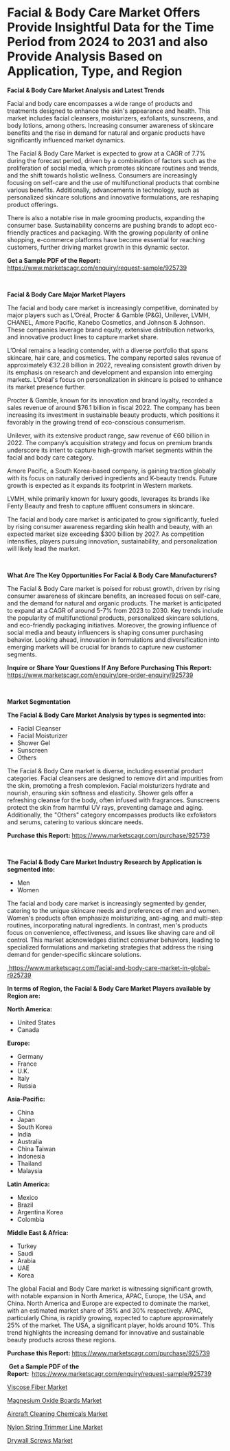 <p><h1>Facial & Body Care Market Offers Provide Insightful Data for the Time Period from 2024 to 2031 and also Provide Analysis Based on Application, Type, and Region</h1></p><p><strong>Facial & Body Care Market Analysis and Latest Trends</strong></p>
<p><p>Facial and body care encompasses a wide range of products and treatments designed to enhance the skin's appearance and health. This market includes facial cleansers, moisturizers, exfoliants, sunscreens, and body lotions, among others. Increasing consumer awareness of skincare benefits and the rise in demand for natural and organic products have significantly influenced market dynamics. </p><p>The Facial & Body Care Market is expected to grow at a CAGR of 7.7% during the forecast period, driven by a combination of factors such as the proliferation of social media, which promotes skincare routines and trends, and the shift towards holistic wellness. Consumers are increasingly focusing on self-care and the use of multifunctional products that combine various benefits. Additionally, advancements in technology, such as personalized skincare solutions and innovative formulations, are reshaping product offerings.</p><p>There is also a notable rise in male grooming products, expanding the consumer base. Sustainability concerns are pushing brands to adopt eco-friendly practices and packaging. With the growing popularity of online shopping, e-commerce platforms have become essential for reaching customers, further driving market growth in this dynamic sector.</p></p>
<p><strong>Get a Sample PDF of the Report:&nbsp;</strong> <a href="https://www.marketscagr.com/enquiry/request-sample/925739?utm_campaign=1868&utm_medium=2&utm_source=Github&utm_content=ia&utm_term=12122024&utm_id=facial-body-care">https://www.marketscagr.com/enquiry/request-sample/925739</a></p>
<p>&nbsp;</p>
<p><strong>Facial & Body Care Major Market Players</strong></p>
<p><p>The facial and body care market is increasingly competitive, dominated by major players such as L’Oréal, Procter & Gamble (P&G), Unilever, LVMH, CHANEL, Amore Pacific, Kanebo Cosmetics, and Johnson & Johnson. These companies leverage brand equity, extensive distribution networks, and innovative product lines to capture market share.</p><p>L’Oréal remains a leading contender, with a diverse portfolio that spans skincare, hair care, and cosmetics. The company reported sales revenue of approximately €32.28 billion in 2022, revealing consistent growth driven by its emphasis on research and development and expansion into emerging markets. L’Oréal's focus on personalization in skincare is poised to enhance its market presence further.</p><p>Procter & Gamble, known for its innovation and brand loyalty, recorded a sales revenue of around $76.1 billion in fiscal 2022. The company has been increasing its investment in sustainable beauty products, which positions it favorably in the growing trend of eco-conscious consumerism.</p><p>Unilever, with its extensive product range, saw revenue of €60 billion in 2022. The company’s acquisition strategy and focus on premium brands underscore its intent to capture high-growth market segments within the facial and body care category.</p><p>Amore Pacific, a South Korea-based company, is gaining traction globally with its focus on naturally derived ingredients and K-beauty trends. Future growth is expected as it expands its footprint in Western markets.</p><p>LVMH, while primarily known for luxury goods, leverages its brands like Fenty Beauty and fresh to capture affluent consumers in skincare. </p><p>The facial and body care market is anticipated to grow significantly, fueled by rising consumer awareness regarding skin health and beauty, with an expected market size exceeding $300 billion by 2027. As competition intensifies, players pursuing innovation, sustainability, and personalization will likely lead the market.</p></p>
<p>&nbsp;</p>
<p><strong>What Are The Key Opportunities For Facial & Body Care Manufacturers?</strong></p>
<p><p>The Facial & Body Care market is poised for robust growth, driven by rising consumer awareness of skincare benefits, an increased focus on self-care, and the demand for natural and organic products. The market is anticipated to expand at a CAGR of around 5-7% from 2023 to 2030. Key trends include the popularity of multifunctional products, personalized skincare solutions, and eco-friendly packaging initiatives. Moreover, the growing influence of social media and beauty influencers is shaping consumer purchasing behavior. Looking ahead, innovation in formulations and diversification into emerging markets will be crucial for brands to capture new customer segments.</p></p>
<p><strong>Inquire or Share Your Questions If Any Before Purchasing This Report:</strong> <a href="https://www.marketscagr.com/enquiry/pre-order-enquiry/925739?utm_campaign=1868&utm_medium=2&utm_source=Github&utm_content=ia&utm_term=12122024&utm_id=facial-body-care">https://www.marketscagr.com/enquiry/pre-order-enquiry/925739</a></p>
<p>&nbsp;</p>
<p><strong>Market Segmentation</strong></p>
<p><strong>The Facial & Body Care Market Analysis by types is segmented into:</strong></p>
<p><ul><li>Facial Cleanser</li><li>Facial Moisturizer</li><li>Shower Gel</li><li>Sunscreen</li><li>Others</li></ul></p>
<p><p>The Facial & Body Care market is diverse, including essential product categories. Facial cleansers are designed to remove dirt and impurities from the skin, promoting a fresh complexion. Facial moisturizers hydrate and nourish, ensuring skin softness and elasticity. Shower gels offer a refreshing cleanse for the body, often infused with fragrances. Sunscreens protect the skin from harmful UV rays, preventing damage and aging. Additionally, the "Others" category encompasses products like exfoliators and serums, catering to various skincare needs.</p></p>
<p><strong>Purchase this Report:&nbsp;</strong><a href="https://www.marketscagr.com/purchase/925739?utm_campaign=1868&utm_medium=2&utm_source=Github&utm_content=ia&utm_term=12122024&utm_id=facial-body-care">https://www.marketscagr.com/purchase/925739</a></p>
<p>&nbsp;</p>
<p><strong>The Facial & Body Care Market Industry Research by Application is segmented into:</strong></p>
<p><ul><li>Men</li><li>Women</li></ul></p>
<p><p>The facial and body care market is increasingly segmented by gender, catering to the unique skincare needs and preferences of men and women. Women's products often emphasize moisturizing, anti-aging, and multi-step routines, incorporating natural ingredients. In contrast, men's products focus on convenience, effectiveness, and issues like shaving care and oil control. This market acknowledges distinct consumer behaviors, leading to specialized formulations and marketing strategies that address the rising demand for gender-specific skincare solutions.</p></p>
<p><a href="https://www.marketscagr.com/facial-and-body-care-market-in-global-r925739?utm_campaign=1868&utm_medium=2&utm_source=Github&utm_content=ia&utm_term=12122024&utm_id=facial-body-care">&nbsp;https://www.marketscagr.com/facial-and-body-care-market-in-global-r925739</a></p>
<p><strong>In terms of Region, the Facial & Body Care Market Players available by Region are:</strong></p>
<p>
    <p> <strong> North America: </strong>
        <ul>
            <li>United States</li>
            <li>Canada</li>
        </ul>
        </p> 
    <p> <strong> Europe: </strong>
        <ul>
            <li>Germany</li>
            <li>France</li>
            <li>U.K.</li>
            <li>Italy</li>
            <li>Russia</li>
        </ul>
        </p> 
    <p> <strong> Asia-Pacific: </strong>
        <ul>
            <li>China</li>
            <li>Japan</li>
            <li>South Korea</li>
            <li>India</li>
            <li>Australia</li>
            <li>China Taiwan</li>
            <li>Indonesia</li>
            <li>Thailand</li>
            <li>Malaysia</li>
        </ul>
        </p> 
    <p> <strong> Latin America: </strong>
        <ul>
            <li>Mexico</li>
            <li>Brazil</li>
            <li>Argentina Korea</li>
            <li>Colombia</li>
        </ul>
        </p> 
    <p> <strong> Middle East & Africa: </strong>
        <ul>
            <li>Turkey</li>
            <li>Saudi</li>
            <li>Arabia</li>
            <li>UAE</li>
            <li>Korea</li>
        </ul>
    </p>
    </p>
<p><p>The global Facial and Body Care market is witnessing significant growth, with notable expansion in North America, APAC, Europe, the USA, and China. North America and Europe are expected to dominate the market, with an estimated market share of 35% and 30% respectively. APAC, particularly China, is rapidly growing, expected to capture approximately 25% of the market. The USA, a significant player, holds around 10%. This trend highlights the increasing demand for innovative and sustainable beauty products across these regions.</p></p>
<p><strong>Purchase this Report: </strong><a href="https://www.marketscagr.com/purchase/925739?utm_campaign=1868&utm_medium=2&utm_source=Github&utm_content=ia&utm_term=12122024&utm_id=facial-body-care">https://www.marketscagr.com/purchase/925739</a></p>
<p>&nbsp;<strong>Get a Sample PDF of the Report:&nbsp;&nbsp;</strong><a href="https://www.marketscagr.com/enquiry/request-sample/925739?utm_campaign=1868&utm_medium=2&utm_source=Github&utm_content=ia&utm_term=12122024&utm_id=facial-body-care">https://www.marketscagr.com/enquiry/request-sample/925739</a></p>
<p><strong></strong></p>
<p><p><a href="https://www.linkedin.com/pulse/latest-market-analysis-shows-viscose-fiber-poised-grow-dymtc?utm_campaign=1868&utm_medium=2&utm_source=Github&utm_content=ia&utm_term=12122024&utm_id=facial-body-care">Viscose Fiber Market</a></p><p><a href="https://www.linkedin.com/pulse/market-insights-evaluating-competitors-magnesium-oxide-nsizc?utm_campaign=1868&utm_medium=2&utm_source=Github&utm_content=ia&utm_term=12122024&utm_id=facial-body-care">Magnesium Oxide Boards Market</a></p><p><a href="https://www.linkedin.com/pulse/future-aircraft-cleaning-chemicals-market-trends-revenue-xwkmc?utm_campaign=1868&utm_medium=2&utm_source=Github&utm_content=ia&utm_term=12122024&utm_id=facial-body-care">Aircraft Cleaning Chemicals Market</a></p><p><a href="https://www.linkedin.com/pulse/impact-latest-trends-nylon-string-trimmer-line-market-jy0zc?utm_campaign=1868&utm_medium=2&utm_source=Github&utm_content=ia&utm_term=12122024&utm_id=facial-body-care">Nylon String Trimmer Line Market</a></p><p><a href="https://www.linkedin.com/pulse/c-hannibex-sqmmf?utm_campaign=1868&utm_medium=2&utm_source=Github&utm_content=ia&utm_term=12122024&utm_id=facial-body-care">Drywall Screws Market</a></p></p>